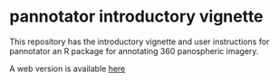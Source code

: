 # pannotator introductory vignette


This repository has the introductory vignette and user instructions for
pannotator an R package for annotating 360 panospheric imagery.

A web version is available
[here](https://nunzioknerr.github.io/pannotator_package_vignette/)

